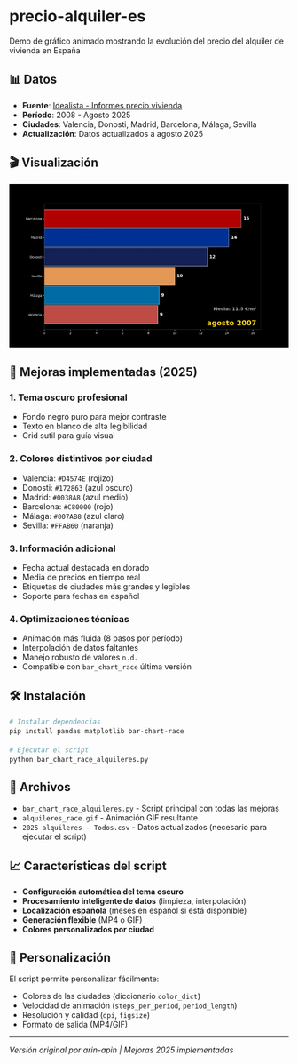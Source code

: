 # precio-alquiler-es

Demo de gráfico animado mostrando la evolución del precio del alquiler de vivienda en España

## 📊 Datos
- **Fuente**: [Idealista - Informes precio vivienda](https://www.idealista.com/sala-de-prensa/informes-precio-vivienda/alquiler/)
- **Período**: 2008 - Agosto 2025
- **Ciudades**: Valencia, Donosti, Madrid, Barcelona, Málaga, Sevilla
- **Actualización**: Datos actualizados a agosto 2025

## 🎬 Visualización

![Evolución del precio del alquiler](alquileres_race.gif)

## 🚀 Mejoras implementadas (2025)

### 1. **Tema oscuro profesional**
- Fondo negro puro para mejor contraste
- Texto en blanco de alta legibilidad
- Grid sutil para guía visual

### 2. **Colores distintivos por ciudad**
- Valencia: `#D4574E` (rojizo)
- Donosti: `#172863` (azul oscuro)
- Madrid: `#0038A8` (azul medio)
- Barcelona: `#C80000` (rojo)
- Málaga: `#007AB8` (azul claro)
- Sevilla: `#FFAB60` (naranja)

### 3. **Información adicional**
- Fecha actual destacada en dorado
- Media de precios en tiempo real
- Etiquetas de ciudades más grandes y legibles
- Soporte para fechas en español

### 4. **Optimizaciones técnicas**
- Animación más fluida (8 pasos por período)
- Interpolación de datos faltantes
- Manejo robusto de valores `n.d.`
- Compatible con `bar_chart_race` última versión

## 🛠️ Instalación

```bash
# Instalar dependencias
pip install pandas matplotlib bar-chart-race

# Ejecutar el script
python bar_chart_race_alquileres.py
```

## 📁 Archivos

- `bar_chart_race_alquileres.py` - Script principal con todas las mejoras
- `alquileres_race.gif` - Animación GIF resultante
- `2025 alquileres - Todos.csv` - Datos actualizados (necesario para ejecutar el script)

## 📈 Características del script

- **Configuración automática del tema oscuro**
- **Procesamiento inteligente de datos** (limpieza, interpolación)
- **Localización española** (meses en español si está disponible)
- **Generación flexible** (MP4 o GIF)
- **Colores personalizados por ciudad**

## 🔧 Personalización

El script permite personalizar fácilmente:
- Colores de las ciudades (diccionario `color_dict`)
- Velocidad de animación (`steps_per_period`, `period_length`)
- Resolución y calidad (`dpi`, `figsize`)
- Formato de salida (MP4/GIF)

---
*Versión original por arin-apin | Mejoras 2025 implementadas*